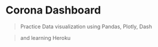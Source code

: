 # Corona Dashboard

> Practice Data visualization using Pandas, Plotly, Dash

> and learning Heroku

